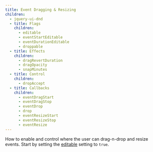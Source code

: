 ```yaml
---
title: Event Dragging & Resizing
children:
  - jquery-ui-dnd
  - title: Flags
    children:
      - editable
      - eventStartEditable
      - eventDurationEditable
      - droppable
  - title: Effects
    children:
      - dragRevertDuration
      - dragOpacity
      - snapMinutes
  - title: Control
    children:
      - dropAccept
  - title: Callbacks
    children:
      - eventDragStart
      - eventDragStop
      - eventDrop
      - drop
      - eventResizeStart
      - eventResizeStop
      - eventResize
---
```


How to enable and control where the user can drag-n-drop and resize events. Start by setting the [editable](editable) setting to `true`.
